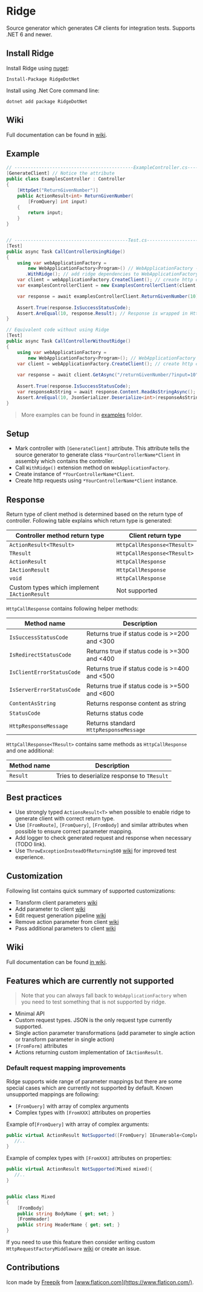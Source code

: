 # Ridge

Source generator which generates C# clients for integration tests.
Supports .NET 6 and newer.

## Install Ridge

Install Ridge using [nuget](https://www.nuget.org/packages/RidgeDotNet/):

```
Install-Package RidgeDotNet
```

Install using .Net Core command line:

```
dotnet add package RidgeDotNet
```

## Wiki

Full documentation can be found in [wiki](TODO).

## Example

```csharp
// --------------------------------------------ExampleController.cs-------------------------------------------------
[GenerateClient] // Notice the attribute
public class ExamplesController : Controller
{
    [HttpGet("ReturnGivenNumber")]
    public ActionResult<int> ReturnGivenNumber(
        [FromQuery] int input)
    {
        return input;
    }
}


// ------------------------------------------Test.cs----------------------------------------------------------------
[Test]
public async Task CallControllerUsingRidge()
{
    using var webApplicationFactory = 
        new WebApplicationFactory<Program>() // WebApplicationFactory - https://docs.microsoft.com/en-us/aspnet/core/test/integration-tests
       .WithRidge(); // add ridge dependencies to WebApplicationFactory
    var client = webApplicationFactory.CreateClient(); // create http client
    var examplesControllerClient = new ExamplesControllerClient(client, webApplicationFactory.Services); // create strongly typed client

    var response = await examplesControllerClient.ReturnGivenNumber(10);
    
    Assert.True(response.IsSuccessStatusCode);
    Assert.AreEqual(10, response.Result); // Response is wrapped in HttpCallResponse<int>
}

// Equivalent code without using Ridge 
[Test]
public async Task CallControllerWithoutRidge()
{
    using var webApplicationFactory = 
        new WebApplicationFactory<Program>(); // WebApplicationFactory - https://docs.microsoft.com/en-us/aspnet/core/test/integration-tests
    var client = webApplicationFactory.CreateClient(); // create http client
    
    var response = await client.GetAsync("/returnGivenNumber/?input=10");
    
    Assert.True(response.IsSuccessStatusCode);
    var responseAsString = await response.Content.ReadAsStringAsync();
    Assert.AreEqual(10, JsonSerializer.Deserialize<int>(responseAsString));
}
```

> More examples can be found in [examples](TODO) folder.

## Setup

* Mark controller with `[GenerateClient]` attribute. This attribute tells the source generator to generate
  class `*YourControllerName*Client` in assembly which contains the controller.
* Call `WithRidge()` extension method on `WebApplicationFactory`.
* Create instance of `*YourControllerName*Client`.
* Create http requests using `*YourControllerName*Client` instance.

## Response

Return type of client method is determined based on the return type of controller.
Following table explains which return type is generated:

| Controller method return type                | Client return type          |
|----------------------------------------------|-----------------------------|
| `ActionResult<TResult>`                      | `HttpCallResponse<TResult>` |
| `TResult`                                    | `HttpCallResponse<TResult>` |
| `ActionResult`                               | `HttpCallResponse`          |
| `IActionResult`                              | `HttpCallResponse`          |
| `void`                                       | `HttpCallResponse`          |
| Custom types which implement `IActionResult` | Not supported               |

`HttpCallResponse` contains following helper methods:

| Method name               | Description                                   |
|---------------------------|-----------------------------------------------|
| `IsSuccessStatusCode`     | Returns true if status code is >=200 and <300 |
| `IsRedirectStatusCode`    | Returns true if status code is >=300 and <400 |
| `IsClientErrorStatusCode` | Returns true if status code is >=400 and <500 |
| `IsServerErrorStatusCode` | Returns true if status code is >=500 and <600 |
| `ContentAsString`         | Returns response content as string            |
| `StatusCode`              | Returns status code                           |
| `HttpResponseMessage`     | Returns standard `HttpResponseMessage`        |

`HttpCallResponse<TResult>` contains same methods as `HttpCallResponse` and one additional:

| Method name | Description                                |
|-------------|--------------------------------------------|
| `Result`    | Tries to deserialize response to `TResult` |

## Best practices

* Use strongly typed `ActionsResult<T>` when possible to enable ridge to generate client with correct return type.
* Use `[FromRoute]`, `[FromQuery]`, `[FromBody]` and similar attributes when possible to ensure correct parameter
  mapping.
* Add logger to check generated request and response when necessary (TODO link).
* Use `ThrowExceptionInsteadOfReturning500` [wiki](TODO) for improved test experience.

## Customization

Following list contains quick summary of supported customizations:

* Transform client parameters [wiki](TODO)
* Add parameter to client [wiki](TODO)
* Edit request generation pipeline [wiki](TODO)
* Remove action parameter from client [wiki](TODO)
* Pass additional parameters to client [wiki](TODO)

## Wiki

Full documentation can be found [in wiki](TODO).

## Features which are currently not supported

> Note that you can always fall back to `WebApplicationFactory` when you need to test something that is not supported by
> ridge.

* Minimal API
* Custom request types. JSON is the only request type currently supported.
* Single action parameter transformations (add parameter to single action or transform parameter in single action)
* `[FromForm]` attributes
* Actions returning custom implementation of `IActionResult`.

### Default request mapping improvements

Ridge supports wide range of parameter mappings but there are some special cases which are currently not supported
by default. Known unsupported mappings are following:

* `[FromQuery]` with array of complex arguments
* Complex types with `[FromXXX]` attributes on properties

Example of`[FromQuery]` with array of complex arguments:

```csharp
public virtual ActionResult NotSupported([FromQuery] IEnumerable<ComplexArgument> complexArguments){
   //..
}
```

Example of complex types with `[FromXXX]` attributes on properties:

```csharp
public virtual ActionResult NotSupported(Mixed mixed){
   //..
}


public class Mixed
{
    [FromBody]
    public string BodyName { get; set; }
    [FromHeader]
    public string HeaderName { get; set; }
}
```

If you need to use this feature then consider writing custom `HttpRequestFactoryMiddleware` [wiki](TODO) or create an
issue.

## Contributions

Icon made by [Freepik](https://www.freepik.com) from [www.flaticon.com](https://www.flaticon.com/).
